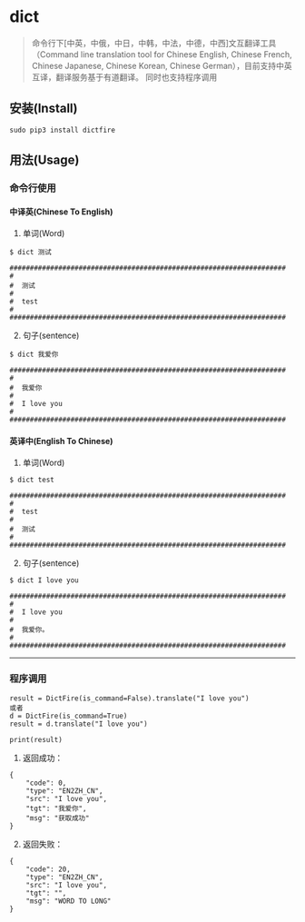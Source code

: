 # dict

>命令行下[中英，中俄，中日，中韩，中法，中德，中西]文互翻译工具（Command line translation tool for Chinese English, 
Chinese French, Chinese Japanese, Chinese Korean, Chinese German），目前支持中英互译，翻译服务基于有道翻译。
>同时也支持程序调用


## 安装(Install)

```
sudo pip3 install dictfire
```

## 用法(Usage)

### 命令行使用

#### 中译英(Chinese To English)

1. 单词(Word)
```
$ dict 测试

####################################################################
#  
#  测试 
#  
#  test
#
####################################################################
```

2. 句子(sentence)
```
$ dict 我爱你

####################################################################
#  
#  我爱你
#  
#  I love you
#
####################################################################
```

#### 英译中(English To Chinese)
1. 单词(Word)
```
$ dict test

####################################################################
#  
#  test
#  
#  测试
#  
####################################################################
```

2. 句子(sentence)
```
$ dict I love you

####################################################################
#  
#  I love you
#
#  我爱你。
#
####################################################################
```
***

### 程序调用
```
result = DictFire(is_command=False).translate("I love you")
或者
d = DictFire(is_command=True)
result = d.translate("I love you")

print(result)
```

1. 返回成功：
```
{
    "code": 0,
    "type": "EN2ZH_CN",
    "src": "I love you",
    "tgt": "我爱你",
    "msg": "获取成功"
}
```

2. 返回失败：
```
{
    "code": 20,
    "type": "EN2ZH_CN",
    "src": "I love you",
    "tgt": "",
    "msg": "WORD TO LONG"
}
```

